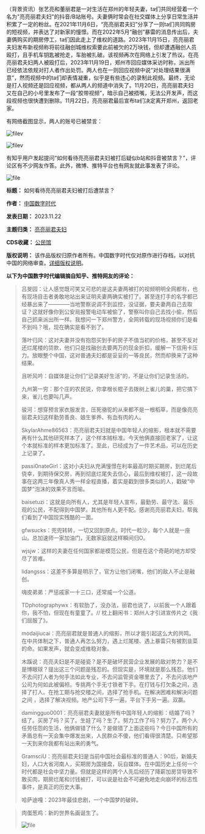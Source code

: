 （背景资讯）张艺亮和董丽君是一对生活在郑州的年轻夫妻，ta们共同经营着一个名为"亮亮丽君夫妇"的抖音/B站账号。夫妻俩时常会在社交媒体上分享日常生活并积累了一定的粉丝。在2021年11月6日，“亮亮丽君夫妇”分享了一则ta们共同购房的短视频，并表达了对新家的憧憬。而在2022年5月“融创”暴雷的消息传出后，夫妻俩购买的期房停工，ta们因此走上了维权的道路。2023年11月15日，亮亮丽君夫妇发布新视频称将前往融创城维权索要此前被欠的2万块钱，但却遭遇融创人员殴打，且手机车钥匙被抢走，车胎被扎破。该视频再次在网络上引发了热议。在亮亮丽君夫妇两人被殴打后，2023年11月19日，郑州市回应媒体采访时称，派出所已经依法依规对打人者作出处罚。两人也在一则回应视频中说“对处理结果很满意”，然而视频中的ta们却表情凝重，似乎是有些违心的录制此视频。最终，无论是打人视频还是回应视频，都从两人的频道中消失了。11月20日，亮亮丽君夫妇又在自己的小号里发布了一段“胶带视频”，暗示自己被捂嘴，无法公开发声，而这段视频也很快遭到删除。11月22日，亮亮丽君最后宣布ta们决定离开郑州，返回老家。



有网络截图显示，两人的账号已被禁言：


![filev](https://chinadigitaltimes.net/chinese/files/2023/11/image-1700659157773.png)  

![filev](https://chinadigitaltimes.net/chinese/files/2023/11/image-1700660693897.png)


有知乎用户发起提问“如何看待亮亮丽君夫妇被打后疑似b站和抖音被禁言？”，评论区有不少网友作答。此外，微博、推特平台也有网友就此事发表了评论。


![file](https://chinadigitaltimes.net/chinese/files/2023/11/image-1700659097679.png)




**标题：** 如何看待亮亮丽君夫妇被打后遭禁言？  

**作者：** [中国数字时代](https://chinadigitaltimes.net/space/中国数字时代)  

**发表日期：** 2023.11.22  

**主题归类：** [亮亮丽君夫妇](https://chinadigitaltimes.net/space/亮亮丽君夫妇)  

**CDS收藏：** [公民馆](https://chinadigitaltimes.net/space/%E5%85%AC%E6%B0%91%E9%A6%86)  

**版权说明：** 该作品版权归原作者所有。中国数字时代仅对原作进行存档，以对抗中国的网络审查。[详细版权说明](https://chinadigitaltimes.net/chinese/copyright)。


**以下为中国数字时代编辑摘自知乎、推特网友的评论：** 



> 
> 吕旻园：让人感觉既可笑又可悲的是这夫妻两被打的视频明明全网都有，也有现场目击者勇敢地站出来证明夫妻两确实被打了。甚至连打手的名字都已经暴出来了————当地警察说调不到监控，没证据，要夫妻两自己去取证？这就好像你到公安局报警电动车被偷了，警察叫你自己去找小偷，然后自己抓来派出所一样。我想问一下郑州警方，全网转载的现场视频你们是看不到吗？哦，现在确实是看不到了。
> 
> 
> 落叶归风：这对夫妻并没有抱怨买到手的房子不值当初的价格，甚至不反对还烂尾楼的贷款，他们只是找融创去要两万的现金折扣，缓解一下信用卡压力。放眼整个中国，这对普通夫妇都是妥妥的一等良民，然而却换来了这种结果。
> 
> 
> 且听风吟：自媒体是让你们“记录美好生活”的，不是让你们记录生活的。
> 
> 
> 九州第一穷：那个庄的农民说，你拿根长棍子去拨树上雀儿的巢，把它搞下来，雀儿也要叫几声。
> 
> 
> 骏河：想穿预言家衣服发言，压死骆驼的从来都不是一根稻草，而是像亮亮丽君夫妇这样勤劳善良、娘生爹养、有血有肉的人。
> 
> 
> SkylarAhme86563：亮亮丽君夫妇就是中国年轻人的缩影，根本就不需要再有什么其他研究样本了，这个样本贼标准。今天他俩直接回老家了，让这个本就标准的样本更加标准了。至此，已经成为了一件艺术品，可以在历史上记录了。
> 
> 
> passi0nateGirl：这对小夫妇从充满憧憬在利率最高时期买期房，到烂尾后侥幸，到期待保交房，再到彻底烂尾失去信心，最后到维权被打，这一段故事在这两三年像真人秀一样全程直播，着实是戳到很多类似的人，戳破“中国梦”泡沫的效果不言而喻。
> 
> 
> baisetuzi：这就是向所有人，尤其是年轻人宣布，最勤劳、最守法、最乐观的公民，不配得到中国梦。其他所有人更不配。感谢亮亮丽君夫妇，帮我们看到了中国现实残酷的一面。
> 
> 
> gfwsucks：兜兜转转，一切又回到原点。时代一粒沙，每个人就是一座山。总加速师一家加油门，无数家庭就这样瞬间归O。
> 
> 
> wjsjw：这样的夫妻在任何国家都是模范公民，但是在这个奇葩的地方却受尽了苦难。
> 
> 
> lidangsss：这差不多算是明示了，官方让他们闭嘴，他们的敌人不止是融创。
> 
> 
> 嗨皮弟弟：严惩戚家一十三口，还常威一个公道。
> 
> 
> TDphotographywx：有软肋了，没办法，丽君也说了，以前我一个人跟着你，我不怕，但现在有童童了。// 枕上翻闲书：郑州人才引进宣传片之《我们屈服了》。
> 
> 
> modaijiucai：亮亮丽君就是普通人的缩影，所以才能引起这么大的共鸣。在中共体制之下，普通人再怎么努力，遇上烂尾楼、遇上暴雷只有被割韭菜的命。如果发声，就会变成维稳对象。
> 
> 
> 木蹊说：亮亮夫妇是不是碰瓷？是不是破坏民营企业发展的敌对势力？是不是博眼球？提出这三个问题是残忍的。但现实是，环境就是那么残忍。他们不去问打人者为何手法如此专业，不去问监管资金哪里去了，不去问该地产公司为何如此被偏袒。专挑两个手无寸铁者下手。在打钱与打欠条之间，选择了打人。在抢工期与抢交楼之间，选择了抢手机。在解决困难和解决问题之间 ，选择了解决视频。地产公司下手一遍，平台下手另一遍。双赢。
> 
> 
> damingguo0001：亮亮丽君夫妻就是所有中国年轻人的缩影：结婚了吗？结了。买房了吗？买了。生娃了吗？生了。努力工作了吗？努力了。两个人任劳任怨的生活，他俩做错了什么？是做错了上面这些吗？今日中国所有的矛盾总有一天会集中爆发出来，人民群众不傻，他们看得很清楚。只希望那一天到来你我都有站出来的勇气。
> 
> 
> GramsciU：亮亮丽君夫妇是当前中国社会最标准的普通人：90后，新婚夫妇，人口大省河南人，买期房为国接盘，玩自媒体。在中国历史上任何一个时代都是社会中坚力量。但就是这样的两个人先后经历了降薪加房贷导致不敢买肉，期房烂尾和讨钱被打，可以说是社会不可避免地走向崩坏的标志性事件，是真正的历史大事。
> 
> 
> 哈萨迪嘎：2023年最佳悲剧，一个中国梦的破碎。
> 
> 
> 



> 
> 肉蛋葱鸡：新的世界名画诞生了。  
> 
> ![file](https://chinadigitaltimes.net/chinese/files/2023/11/image-1700659484289.png)
> 
> 
> 

